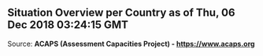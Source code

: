 ## Situation Overview per Country as of Thu, 06 Dec 2018 03:24:15 GMT

Source: **ACAPS (Assessment Capacities Project) - https://www.acaps.org**